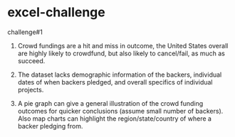 # excel-challenge
challenge#1
1. Crowd fundings are a hit and miss in outcome, the United States overall are highly likely to crowdfund, but also likely to cancel/fail, as much as succeed.

2. The dataset lacks demographic information of the backers, individual dates of when backers pledged, and overall specifics of individual projects.

3. A pie graph can give a general illustration of the crowd funding outcomes for quicker conclusions (assume small number of backers). Also map charts can highlight the region/state/country of where a backer pledging from.
